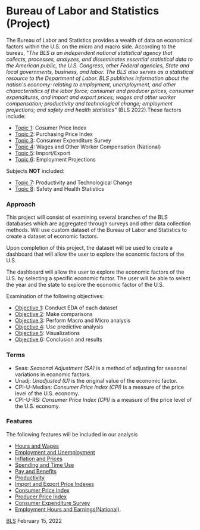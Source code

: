 
<h1 id="moduleTitle"> Bureau of Labor and Statistics (Project)</h1>

The Bureau of Labor and Statistics provides a wealth of data on economical factors within the U.S. on the micro and macro side. 
According to the bureau, "_The BLS is an independent national statistical agency that collects, processes, analyzes, and disseminates essential statistical data to the American public, the U.S. Congress, other Federal agencies, State and local governments, business, and labor. The BLS also serves as a statistical resource to the Department of Labor. BLS publishes information about the nation's economy: relating to employment, unemployment, and other characteristics of the labor force; consumer and producer prices, consumer expenditures, and import and export prices; wages and other worker compensation; productivity and technological change; employment projections; and safety and health statistics"_ (BLS 2022).These factors include:

* <a href="#p1">Topic 1</a>: Cosumer Price Index
* <a href="#p2">Topic 2</a>: Purchasing Price Index
* <a href="#p3">Topic 3</a>: Consumer Expenditure Survey
* <a href="#p4">Topic 4</a>: Wages and Other Worker Compensation (National)
* <a href="#p5">Topic 5</a>: Import/Export
* <a href="#p6">Topic 6</a>: Employment Projections


Subjects **NOT** included:

* <a href="#p7">Topic 7</a>: Productivity and Technological Change
* <a href="#p8">Topic 8</a>: Safety and Health Statistics


### Approach

This project will consist of examining several branches of the BLS databases which are aggregated through surveys and other data collection methods. Will use custom dataset of the Bureau of Labor and Statistics to create a dataset of economic factors.

Upon completion of this project, the dataset will be used to create a dashboard that will allow the user to explore the economic factors of the U.S.

The dashboard will allow the user to explore the economic factors of the U.S. by selecting a specific economic factor. The user will be able to select the year and the state to explore the economic factor of the U.S.

Examination of the following objectives:
* <a href="#p1">Objective 1</a>: Conduct EDA of each dataset
* <a href="#p2">Objective 2</a>: Make comparisons 
* <a href="#p3">Objective 3</a>: Perform Macro and Micro analysis
* <a href="#p4">Objective 4</a>: Use predictive analysis
* <a href="#p5">Objective 5</a>: Visualizations
* <a href="#p6">Objective 6</a>: Conclusion and results 


### Terms

- Seas: _Seasonal Adjustment (SA)_ is a method of adjusting for seasonal variations in economic factors.
- Unadj: _Unadjusted (U)_ is the original value of the economic factor.
- CPI-U-Median: _Consumer Price Index (CPI)_ is a measure of the price level of the U.S. economy.
- CPI-U-RS: _Consumer Price Index (CPI)_ is a measure of the price level of the U.S. economy.


### Features

The following features will be included in our analysis

- [Hours and Wages]()
- [Employment and Unemployment]()
- [Inflation and Prices]()
- [Spending and Time Use]()
- [Pay and Benefits]()
- [Productivity](https://www.bls.gov/help/hlpforma.htm#PR)
- [Import and Export Price Indexes](https://www.bls.gov/help/hlpforma.htm#EI)
- [Consumer Price Index](https://www.bls.gov/cpi/) 
- [Producer Price Index](https://www.bls.gov/ppi/)
- [Consumer Expenditure Survey](https://www.bls.gov/cex/) 
- [Employment Hours and Earnings(National)](https://beta.bls.gov/dataViewer/view). 



[BLS](https://www.bls.gov/) February 15, 2022